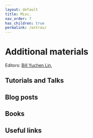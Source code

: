 ```yaml
---
layout: default
title: Misc.
nav_order: 7
has_children: true
permalink: /extras/
---
```

# Additional materials


Editors: [Bill Yuchen Lin](https://yuchenlin.xyz/), 


## Tutorials and Talks 

## Blog posts 

## Books 

## Useful links


 
 